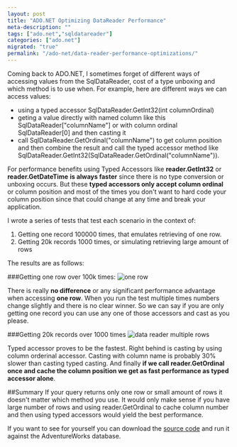 ```yaml
---
layout: post
title: "ADO.NET Optimizing DataReader Performance"
meta-description: ""
tags: ["ado.net","sqldatareader"]
categories: ["ado.net"]
migrated: "true"
permalink: "/ado-net/data-reader-performance-optimizations/"
---
```

Coming back to ADO.NET, I sometimes forget of different ways of accessing values from the SqlDataReader, cost of a type unboxing and which method is to use when. For example, here are different ways we can access values:

 - using a typed accessor SqlDataReader.GetInt32(int columnOrdinal)
 - geting a value directly with named column like this SqlDataReader["columnName"] or with column ordinal SqlDataReader[0] and then casting it
 - call SqlDataReader.GetOrdinal("columnName") to get column position and then combine the result and call the typed accessor method like SqlDataReader.GetInt32(SqlDataReader.GetOrdinal("columnName")).


For performance benefits using Typed Accessors like **reader.GetInt32** or **reader.GetDateTime** **is always faster** since there is no type conversion or unboxing occurs. But these **typed accessors only accept column ordinal** or column position and most of the times you don't want to hard code your column position since that could change at any time and break your application. 

I wrote a series of tests that test each scenario in the context of:

 1. Getting one record 100000 times, that emulates retrieving of one row.
 2. Getting 20k records 1000 times, or simulating retrieving large amount of rows

The results are as follows: 

###Getting one row over 100k times:
![one row][1]

There is really **no difference** or any significant performance advantage when accessing **one row**. When you run the test multiple times numbers change slightly and there is no clear winner. So we can say if you are only getting one record you can use any one of those accessors and cast as you please.

###Getting 20k records over 1000 times
![data reader multiple rows][2]

Typed accessor proves to be the fastest. Right behind is casting by using column orderinal accessor. Casting with column name is probably 30% slower than casting typed casting. And finally **if we call reader.GetOrdinal once and cache the column position we get as fast performance as typed accessor alone**. 

##Summary 
If your query returns only one row or small amount of rows it doesn't matter which method you use. It would only make sense if you have large number of rows and using reader.GetOrdinal to cache column number and then using typed accessors would yield the best performance.

If you want to see for yourself you can download the [source code][3] and run it against the AdventureWorks database.


  [1]: /uploads/2012/12/one-row.png
  [2]: /uploads/2012/12/datareader-multiplerows.png
  [3]: /uploads/2012/12/SqlDataReaderPerformance.zip